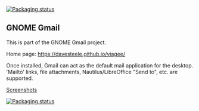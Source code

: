 
[![Packaging status](https://repology.org/badge/tiny-repos/viagee.svg)](https://repology.org/metapackage/viagee)

## GNOME Gmail

This is part of the GNOME Gmail project.

Home page: https://davesteele.github.io/viagee/

Once installed, Gmail can act as the default mail application for the desktop.
'Mailto' links, file attachments, Nautilus/LibreOffice "Send to", etc. are
supported.

[Screenshots](https://davesteele.github.io/viagee/screenshots.html)

[![Packaging status](https://repology.org/badge/vertical-allrepos/viagee.svg)](https://repology.org/metapackage/viagee)


